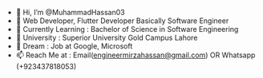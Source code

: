 - 👋 Hi, I’m @MuhammadHassan03
- 👀 Web Developer, Flutter Developer Basically Software Engineer
- 🌱 Currently Learning : Bachelor of Science in Software Engineering
- 🌱 University : Superior University Gold Campus Lahore
- 💞️ Dream : Job at Google, Microsoft
- 📫 Reach Me at : Email(engineermirzahassan@gmail.com) OR Whatsapp (+923437818053)
